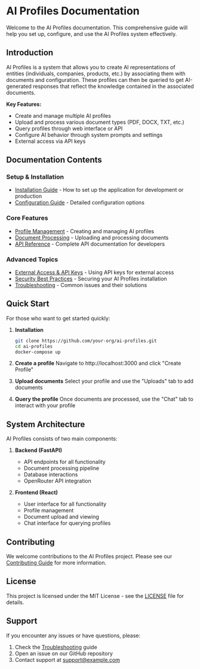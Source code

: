 # AI Profiles Documentation

Welcome to the AI Profiles documentation. This comprehensive guide will help you set up, configure, and use the AI Profiles system effectively.

## Introduction

AI Profiles is a system that allows you to create AI representations of entities (individuals, companies, products, etc.) by associating them with documents and configuration. These profiles can then be queried to get AI-generated responses that reflect the knowledge contained in the associated documents.

**Key Features:**
- Create and manage multiple AI profiles
- Upload and process various document types (PDF, DOCX, TXT, etc.)
- Query profiles through web interface or API
- Configure AI behavior through system prompts and settings
- External access via API keys

## Documentation Contents

### Setup & Installation
- [Installation Guide](./installation.md) - How to set up the application for development or production
- [Configuration Guide](./configuration.md) - Detailed configuration options

### Core Features
- [Profile Management](./profile-management.md) - Creating and managing AI profiles
- [Document Processing](./document-processing.md) - Uploading and processing documents
- [API Reference](./api-reference.md) - Complete API documentation for developers

### Advanced Topics
- [External Access & API Keys](./api-keys.md) - Using API keys for external access
- [Security Best Practices](./security.md) - Securing your AI Profiles installation
- [Troubleshooting](./troubleshooting.md) - Common issues and their solutions

## Quick Start

For those who want to get started quickly:

1. **Installation**
   ```bash
   git clone https://github.com/your-org/ai-profiles.git
   cd ai-profiles
   docker-compose up
   ```

2. **Create a profile**
   Navigate to http://localhost:3000 and click "Create Profile"

3. **Upload documents**
   Select your profile and use the "Uploads" tab to add documents

4. **Query the profile**
   Once documents are processed, use the "Chat" tab to interact with your profile

## System Architecture

AI Profiles consists of two main components:

1. **Backend (FastAPI)**
   - API endpoints for all functionality
   - Document processing pipeline
   - Database interactions
   - OpenRouter API integration

2. **Frontend (React)**
   - User interface for all functionality
   - Profile management
   - Document upload and viewing
   - Chat interface for querying profiles

## Contributing

We welcome contributions to the AI Profiles project. Please see our [Contributing Guide](./contributing.md) for more information.

## License

This project is licensed under the MIT License - see the [LICENSE](../LICENSE) file for details.

## Support

If you encounter any issues or have questions, please:
1. Check the [Troubleshooting](./troubleshooting.md) guide
2. Open an issue on our GitHub repository
3. Contact support at support@example.com 